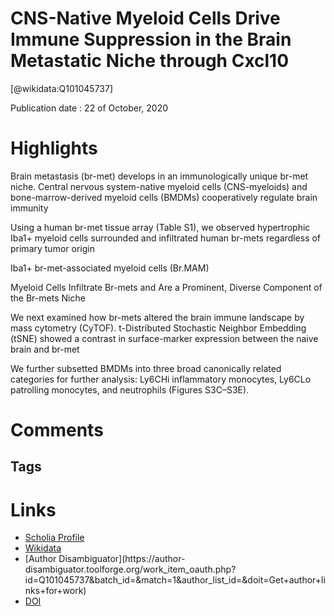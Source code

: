 
CNS-Native Myeloid Cells Drive Immune Suppression in the Brain Metastatic Niche through Cxcl10
==============================================================================================
  
  [@wikidata:Q101045737]  
  
Publication date : 22 of October, 2020  

# Highlights
Brain metastasis (br-met) develops in an immunologically unique br-met niche. Central nervous system-native myeloid cells (CNS-myeloids) and bone-marrow-derived myeloid cells (BMDMs) cooperatively regulate brain immunity

Using a human br-met tissue array (Table S1), we observed hypertrophic Iba1+ myeloid cells surrounded and infiltrated human br-mets regardless of primary tumor origin

Iba1+ br-met-associated myeloid cells (Br.MAM)

Myeloid Cells Infiltrate Br-mets and Are a Prominent, Diverse Component of the Br-mets Niche

We next examined how br-mets altered the brain immune landscape by mass cytometry (CyTOF). t-Distributed Stochastic Neighbor Embedding (tSNE) showed a contrast in surface-marker expression between the naive brain and br-met

We further subsetted BMDMs into three broad canonically related categories for further analysis: Ly6CHi inflammatory monocytes, Ly6CLo patrolling monocytes, and neutrophils (Figures S3C–S3E).

# Comments

## Tags

# Links
  
 * [Scholia Profile](https://scholia.toolforge.org/work/Q101045737)  
 * [Wikidata](https://www.wikidata.org/wiki/Q101045737)  
 * [Author Disambiguator](https://author-
disambiguator.toolforge.org/work_item_oauth.php?id=Q101045737&batch_id=&match=1&author_list_id=&doit=Get+author+links+for+work)  
 * [DOI](https://doi.org/10.1016/J.CELL.2020.09.064)  
